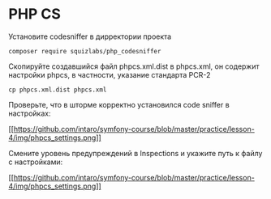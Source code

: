 # PHP CS

Установите codesniffer в дирректории проекта

```
composer require squizlabs/php_codesniffer
```

Скопируйте создавшийся файл phpcs.xml.dist в phpcs.xml, он содержит настройки phpcs, в частности, указание стандарта PCR-2

```
cp phpcs.xml.dist phpcs.xml
```

Проверьте, что в шторме корректно установился code sniffer в настройках:

[[https://github.com/intaro/symfony-course/blob/master/practice/lesson-4/img/phpcs_settings.png]]

Смените уровень предупреждений в Inspections и укажите путь к файлу с настройками:

[[https://github.com/intaro/symfony-course/blob/master/practice/lesson-4/img/phpcs_settings.png]]